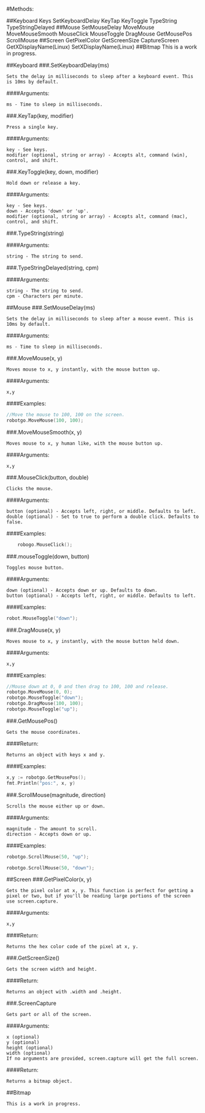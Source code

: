 #Methods:

##Keyboard
    Keys
    SetKeyboardDelay
    KeyTap
    KeyToggle
    TypeString
    TypeStringDelayed
##Mouse
    SetMouseDelay
    MoveMouse
    MoveMouseSmooth
    MouseClick
    MouseToggle
    DragMouse
    GetMousePos
    ScrollMouse
##Screen
    GetPixelColor
    GetScreenSize
    CaptureScreen
    GetXDisplayName(Linux)
    SetXDisplayName(Linux)
##Bitmap
    This is a work in progress.


##Keyboard
###.SetKeyboardDelay(ms)

    Sets the delay in milliseconds to sleep after a keyboard event. This is 10ms by default.

####Arguments:

    ms - Time to sleep in milliseconds.

###.KeyTap(key, modifier)

    Press a single key.

####Arguments:

    key - See keys.
    modifier (optional, string or array) - Accepts alt, command (win), control, and shift.

###.KeyToggle(key, down, modifier)

    Hold down or release a key.

####Arguments:

    key - See keys.
    down - Accepts 'down' or 'up'.
    modifier (optional, string or array) - Accepts alt, command (mac), control, and shift.

###.TypeString(string)

####Arguments:

    string - The string to send.

###.TypeStringDelayed(string, cpm)

####Arguments:

    string - The string to send.
    cpm - Characters per minute.



##Mouse
###.SetMouseDelay(ms)

    Sets the delay in milliseconds to sleep after a mouse event. This is 10ms by default.

####Arguments:

    ms - Time to sleep in milliseconds.

###.MoveMouse(x, y)

    Moves mouse to x, y instantly, with the mouse button up.

####Arguments:

    x,y

####Examples:

```Go
//Move the mouse to 100, 100 on the screen. 
robotgo.MoveMouse(100, 100);
```

###.MoveMouseSmooth(x, y)

    Moves mouse to x, y human like, with the mouse button up.

####Arguments:

    x,y

###.MouseClick(button, double)

    Clicks the mouse.

####Arguments:

    button (optional) - Accepts left, right, or middle. Defaults to left.
    double (optional) - Set to true to perform a double click. Defaults to false.

####Examples:

```Go
    robogo.MouseClick();
```

###.mouseToggle(down, button)

    Toggles mouse button.

####Arguments:

    down (optional) - Accepts down or up. Defaults to down.
    button (optional) - Accepts left, right, or middle. Defaults to left.

####Examples:

```Go
robot.MouseToggle("down");
```

###.DragMouse(x, y)

    Moves mouse to x, y instantly, with the mouse button held down.

####Arguments:

    x,y

####Examples:

```Go
//Mouse down at 0, 0 and then drag to 100, 100 and release. 
robotgo.MoveMouse(0, 0);
robotgo.MouseToggle("down");
robotgo.DragMouse(100, 100);
robotgo.MouseToggle("up");
```

###.GetMousePos()

    Gets the mouse coordinates.

####Return:

    Returns an object with keys x and y.

####Examples:

```Go
x,y := robotgo.GetMousePos();
fmt.Println("pos:", x, y)
```

###.ScrollMouse(magnitude, direction)

    Scrolls the mouse either up or down.

####Arguments:

    magnitude - The amount to scroll.
    direction - Accepts down or up.

####Examples:

```Go
robotgo.ScrollMouse(50, "up");

robotgo.ScrollMouse(50, "down");
```


##Screen
###.GetPixelColor(x, y)

    Gets the pixel color at x, y. This function is perfect for getting a pixel or two, but if you'll be reading large portions of the screen use screen.capture.

####Arguments:

    x,y

####Return:

    Returns the hex color code of the pixel at x, y.

###.GetScreenSize()

    Gets the screen width and height.

####Return:

    Returns an object with .width and .height.

###.ScreenCapture

    Gets part or all of the screen.

####Arguments:

    x (optional)
    y (optional)
    height (optional)
    width (optional)
    If no arguments are provided, screen.capture will get the full screen.

####Return:

    Returns a bitmap object.

##Bitmap

    This is a work in progress.
